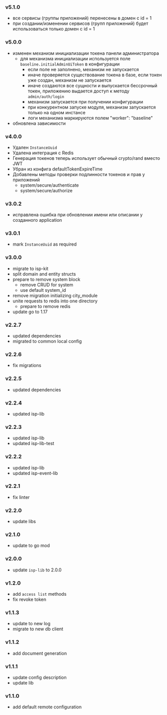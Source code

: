 ### v5.1.0
* все сервисы (группы приложений) перенесены в домен с id = 1
* при создании/изменении сервисов (групп приложений) будет использоваться только домен с id = 1

### v5.0.0
* изменен механизм инициализации токена панели администратора
  * для механизма инициализации используется поле `baseline.initialAdminUiToken` в конфигурации
    * если поле не заполнено, механизм не запускается
    * иначе проверяется существование токена в базе, если токен уже создан, механизм не запускается
    * иначе создаются все сущности и выпускается бессрочный токен, приложению выдается доступ к методу `admin/auth/login`
    * механизм запускается при получении конфигурации
    * при конкурентном запуске модуля, механизм запускается только на одном инстансе
    * логи механизма маркируются полем  "worker": "baseline"
* обновлена зависимости
### v4.0.0
* Удален `InstanceUuid`
* Удалена интеграция с Redis
* Генерация токенов теперь использует обычный crypto/rand вместо JWT
* Убран из конфига defaultTokenExpireTime
* Добавлены методы проверки подлинности токенов и прав у приложений
  * system/secure/authenticate
  * system/secure/authorize
### v3.0.2
* исправлена ошибка при обновлении имени или описании у созданного application
### v3.0.1
* mark `InstanceUuid` as required
### v3.0.0
* migrate to isp-kit
* split domain and entity structs
* prepare to remove system block
  * remove CRUD for system
  * use default system_id
* remove migration initializing city_module
* unite requests to redis into one directory
  * prepare to remove redis
* update go to 1.17
### v2.2.7
* updated dependencies
* migrated to common local config
### v2.2.6
* fix migrations
### v2.2.5
* updated dependencies
### v2.2.4
* updated isp-lib
### v2.2.3
* updated isp-lib
* updated isp-lib-test
### v2.2.2
* updated isp-lib
* updated isp-event-lib
### v2.2.1
* fix linter
### v2.2.0
* update libs
### v2.1.0
* update to go mod
### v2.0.0
* update `isp-lib` to 2.0.0
### v1.2.0
* add `access list` methods
* fix revoke token
### v1.1.3
* update to new log
* migrate to new db client
### v1.1.2
* add document generation
### v1.1.1
* update config description
* update lib
### v1.1.0
* add default remote configuration
